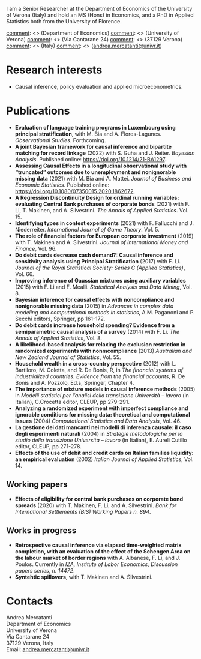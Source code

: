 I am a Senior Researcher at the Department of Economics of the University of Verona (Italy) and hold an MS (Hons) in Economics, and a PhD in Applied Statistics both from the University of Florence.

[comment]: <> (Department of Economics\)
[comment]: <> (University of Verona\)
[comment]: <> (Via Cantarane 24\)
[comment]: <> (37129 Verona\)
[comment]: <> (Italy\)
[comment]: <> (andrea.mercatanti@univr.it)

# Research interests
- Causal inference, policy evaluation and applied microeconometrics.

# Publications
[comment]: <> (## Peer-reviewed Articles)
- **Evaluation of language training programs in Luxembourg using principal stratification**, with M. Bia and A. Flores-Lagunes. _Observational Studies_. Forthcoming.
- **A joint Bayesian framework for causal inference and bipartite matching for record linkage** (2022) with S. Guha and J. Reiter. _Bayesian Analysis_. Published online: <a href="https://doi.org/10.1214/21-BA1297" style="font-weight:normal">https://doi.org/10.1214/21-BA1297</a>..
- **Assessing Causal Effects in a longitudinal observational study with “truncated” outcomes due to unemployment and nonignorable missing data** (2021) with M. Bia and A. Mattei. _Journal of Business and Economic Statistics_. Published online: <a href="https://doi.org/10.1080/07350015.2020.1862672" style="font-weight:normal">https://doi.org/10.1080/07350015.2020.1862672</a>.
- **A Regression Discontinuity Design for ordinal running variables: evaluating Central Bank purchases of corporate bonds** (2021) with F. Li, T. Makinen, and A. Silvestrini. _The Annals of Applied Statistics_. Vol. 15.
- **Identifying types in contest experiments** (2021) with F. Fallucchi and J. Niederreiter. _International Journal of Game Theory_. Vol. 5.
- **The role of financial factors for European corporate investment** (2019) with T. Makinen and A. Silvestrini. _Journal of International Money and Finance_, Vol. 96.
- **Do debit cards decrease cash demand?: Causal inference and sensitivity analysis using Principal Stratification** (2017) with F. Li. _Journal of the Royal Statistical Society: Series C (Applied Statistics)_, Vol. 66.
- **Improving inference of Gaussian mixtures using auxiliary variables** (2015) with F. Li and F. Mealli. _Statistical Analysis and Data Mining_, Vol. 8.
- **Bayesian inference for causal effects with noncompliance and nonignorable missing data** (2015) in _Advances in complex data modeling and computational methods in statistics_, A.M. Paganoni and P. Secchi editors, Springer, pp 161-172.
- **Do debit cards increase household spending? Evidence from a semiparametric causal analysis of a survey** (2014) with F. Li. _The Annals of Applied Statistics_, Vol. 8.
- **A likelihood-based analysis for relaxing the exclusion restriction in randomized experiments with nonmcompliance** (2013) _Australian and New Zealand Journal of
Statistics_, Vol. 55.
- **Household wealth in a cross-country perspective** (2012) with L. Bartiloro, M. Coletta, and R. De Bonis, R, in _The financial systems of industrialized countries. Evidence from the financial accounts_, R. De Bonis and A. Pozzolo, Ed.s, Springer, Chapter 4.
- **The importance of mixture models in causal inference methods** (2005) in _Modelli statistici per l’analisi della transizione Università – lavoro_ (in Italian),  C.Crocetta editor, CLEUP, pp 279-291.
- **Analyzing a randomized experiment with imperfect compliance and ignorable conditions for missing data: theoretical and computational issues** (2004) _Computational Statistics and Data Analysis_, Vol. 46.
- **La gestione dei dati mancanti nei modelli di inferenza causale: il caso degli esperimenti naturali** (2004) in _Strategie metodologiche per lo studio della transizione Università – lavoro_ (in Italian), E. Aureli Cutillo editor, CLEUP, pp 271-278.
- **Effects of the use of debit and credit cards on Italian families liquidity: an empirical evaluation** (2002) _Italian Journal of Applied Statistics_, Vol. 14.

## Working papers
[comment]: <> (Se voglio mettere un link ad una pagina web di un coautore, ad esempio Taneli, mettere <a href="https://tanelimakinen.github.io" style="font-weight:normal">T. Makinen</a>)
- **Effects of eligibility for central bank purchases on corporate bond spreads** (2020) with T. Makinen, F. Li, and A. Silvestrini. _Bank for International Settlements (BIS) Working Papers n. 894_.

## Works in progress
<!---
- **Retrospective causal inference via elapsed time-weighted matrix completion, with an evaluation of the effect of the Schengen Area on the labour market of border regions**, with A. Albanese, F. Li, and J. Poulos.
-->
- **Retrospective causal inference via elapsed time-weighted matrix completion, with an evaluation of the effect of the Schengen Area on the labour market of border regions** with A. Albanese, F. Li, and J. Poulos. Currently in _IZA, Institute of Labor Economics, Discussion papers series, n. 14472_.
- **Syntehtic spillovers**, with T. Makinen and A. Silvestrini.

# Contacts
Andrea Mercatanti\
Department of Economics\
University of Verona\
Via Cantarane 24\
37129 Verona, Italy\
Email: andrea.mercatanti@univr.it

<!---

## Welcome to GitHub Pages

You can use the [editor on GitHub](https://github.com/AndreaMercatanti/AndreaMercatanti.github.io/edit/master/index.md) to maintain and preview the content for your website in Markdown files.

Whenever you commit to this repository, GitHub Pages will run [Jekyll](https://jekyllrb.com/) to rebuild the pages in your site, from the content in your Markdown files.

### Markdown

Markdown is a lightweight and easy-to-use syntax for styling your writing. It includes conventions for

```markdown
Syntax highlighted code block

# Header 1
## Header 2
### Header 3

- Bulleted
- List

1. Numbered
2. List

**Bold** and _Italic_ and `Code` text

[Link](url) and ![Image](src)
```

For more details see [GitHub Flavored Markdown](https://guides.github.com/features/mastering-markdown/).

### Jekyll Themes

Your Pages site will use the layout and styles from the Jekyll theme you have selected in your [repository settings](https://github.com/AndreaMercatanti/AndreaMercatanti.github.io/settings). The name of this theme is saved in the Jekyll `_config.yml` configuration file.

### Support or Contact

Having trouble with Pages? Check out our [documentation](https://docs.github.com/categories/github-pages-basics/) or [contact support](https://github.com/contact) and we’ll help you sort it out.

-->

